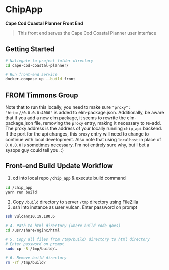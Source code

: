 # ChipApp

**Cape Cod Coastal Planner Front End**

> This front end serves the Cape Cod Coastal Planner user interface

## Getting Started
```bash
# Nativgate to project folder directory
cd cape-cod-coastal-planner/

# Run front-end service
docker-compose up --build front
```

## FROM Timmons Group
Note that to run this locally, you need to make sure `"proxy": "http://0.0.0.0:4000"` is added to elm-package.json. Additionally, be aware that if you add a new elm package, it seems to rewrite the elm-package.json file, removing the `proxy` entry, making it necessary to re-add. The proxy address is the address of your locally running `chip_api` backend. If the port for the api changes, this `proxy` entry will need to change to continue with local development. Also note that using `localhost` in place of `0.0.0.0` is sometimes necessary. I'm not entirely sure why, but I bet a sysops guy could tell you. :)

## Front-end Build Update Workflow

1. cd into local repo `/chip_app` & execute build command
```bash
cd /chip_app
yarn run build
```
2. Copy `/build` directory to server `/tmp` directory using FileZilla
3. ssh into instance as user vulcan. Enter password on prompt
```bash
ssh vulcan@10.19.180.6

# 4. Path to html directory (where build code goes)
cd /usr/share/nginx/html

# 5. Copy all files from /tmp/build/ directory to html directory
# Enter password on prompt
sudo cp -R /tmp/build/.

# 6. Remove build directory
rm -rf /tmp/build/
```